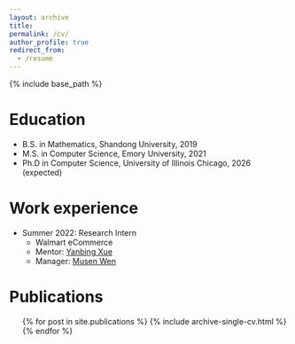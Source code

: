 ```yaml
---
layout: archive
title: 
permalink: /cv/
author_profile: true
redirect_from:
  - /resume
---
```


{% include base_path %}

Education
======
* B.S. in Mathematics, Shandong University, 2019
* M.S. in Computer Science, Emory University, 2021
* Ph.D in Computer Science, University of Illinois Chicago, 2026 (expected)

Work experience
======
* Summer 2022: Research Intern
  * Walmart eCommerce
  * Mentor: [Yanbing Xue](https://www.linkedin.com/in/yanbing-xue-64632b169/)
  * Manager: [Musen Wen](https://www.linkedin.com/in/musen/)



Publications
======

<ul>{% for post in site.publications %}
  {% include archive-single-cv.html %}
{% endfor %}</ul>
